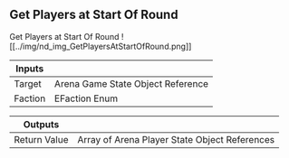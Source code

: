 ## Get Players at Start Of Round
Get Players at Start Of Round
![[../img/nd_img_GetPlayersAtStartOfRound.png]]

|Inputs||
|--|--|
| Target | Arena Game State Object Reference |
| Faction | EFaction Enum |

|Outputs||
|--|--|
| Return Value | Array of Arena Player State Object References |
